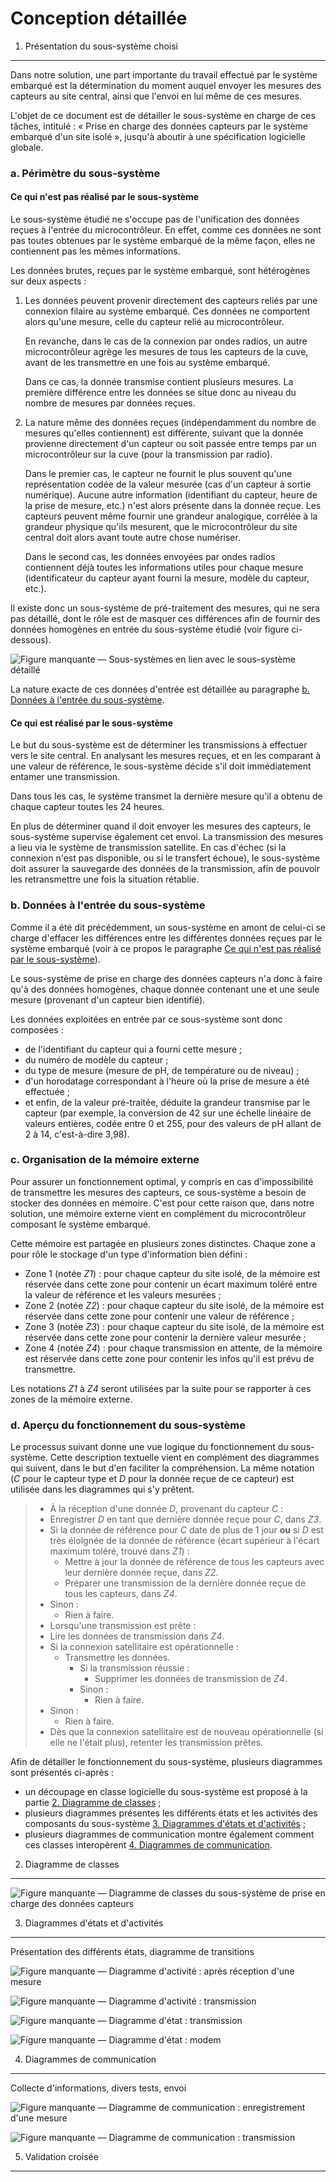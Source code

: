 Conception détaillée
====================


1. Présentation du sous-système choisi
--------------------------------------

Dans notre solution, une part importante du travail effectué par le système embarqué est la détermination du moment auquel envoyer les mesures des capteurs au site central, ainsi que l'envoi en lui même de ces mesures.

L'objet de ce document est de détailler le sous-système en charge de ces tâches, intitulé : « Prise en charge des données capteurs par le système embarqué d'un site isolé », jusqu'à aboutir à une spécification logicielle globale.


### a. Périmètre du sous-système ###

#### Ce qui n'est pas réalisé par le sous-système ####

Le sous-système étudié ne s'occupe pas de l'unification des données reçues à l'entrée du microcontrôleur. En effet, comme ces données ne sont pas toutes obtenues par le système embarqué de la même façon, elles ne contiennent pas les mêmes informations.

Les données brutes, reçues par le système embarqué, sont hétérogènes sur deux aspects :

1.  Les données peuvent provenir directement des capteurs reliés par une connexion filaire au système embarqué. Ces données ne comportent alors qu'une mesure, celle du capteur relié au microcontrôleur.

    En revanche, dans le cas de la connexion par ondes radios, un autre microcontrôleur agrège les mesures de tous les capteurs de la cuve, avant de les transmettre en une fois au système embarqué.

    Dans ce cas, la donnée transmise contient plusieurs mesures. La première différence entre les données se situe donc au niveau du nombre de mesures par données reçues.

2.  La nature même des données reçues (indépendamment du nombre de mesures qu'elles contiennent) est différente, suivant que la donnée provienne directement d'un capteur ou soit passée entre temps par un microcontrôleur sur la cuve (pour la transmission par radio).

    Dans le premier cas, le capteur ne fournit le plus souvent qu'une représentation codée de la valeur mesurée (cas d'un capteur à sortie numérique). Aucune autre information (identifiant du capteur, heure de la prise de mesure, etc.) n'est alors présente dans la donnée reçue. Les capteurs peuvent même fournir une grandeur analogique, corrélée à la grandeur physique qu'ils mesurent, que le microcontrôleur du site central doit alors avant toute autre chose numériser.

    Dans le second cas, les données envoyées par ondes radios contiennent déjà toutes les informations utiles pour chaque mesure (identificateur du capteur ayant fourni la mesure, modèle du capteur, etc.).

Il existe donc un sous-système de pré-traitement des mesures, qui ne sera pas détaillé, dont le rôle est de masquer ces différences afin de fournir des données homogènes en entrée du sous-système étudié (voir figure ci-dessous).

![Figure manquante — Sous-systèmes en lien avec le sous-système détaillé](../../raw/master/images/AdvancedConception/sous-systemes-en-lien-avec-le-sous-systeme-detaille.png "Sous-systèmes en lien avec le sous-système détaillé")

La nature exacte de ces données d'entrée est détaillée au paragraphe [b. Données à l'entrée du sous-système](#b-donn%C3%A9es-%C3%A0-lentr%C3%A9e-du-sous-syst%C3%A8me).


#### Ce qui est réalisé par le sous-système ####

Le but du sous-système est de déterminer les transmissions à effectuer vers le site central. En analysant les mesures reçues, et en les comparant à une valeur de référence, le sous-système décide s'il doit immédiatement entamer une transmission.

Dans tous les cas, le système transmet la dernière mesure qu'il a obtenu de chaque capteur toutes les 24 heures.

En plus de déterminer quand il doit envoyer les mesures des capteurs, le sous-système supervise également cet envoi. La transmission des mesures a lieu via le système de transmission satellite. En cas d'échec (si la connexion n'est pas disponible, ou si le transfert échoue), le sous-système doit assurer la sauvegarde des données de la transmission, afin de pouvoir les retransmettre une fois la situation rétablie.


### b. Données à l'entrée du sous-système ###

Comme il a été dit précédemment, un sous-système en amont de celui-ci se charge d'effacer les différences entre les différentes données reçues par le système embarqué (voir à ce propos le paragraphe [Ce qui n'est pas réalisé par le sous-système](#ce-qui-nest-pas-r%C3%A9alis%C3%A9-par-le-sous-syst%C3%A8me)).

Le sous-système de prise en charge des données capteurs n'a donc à faire qu'à des données homogènes, chaque donnée contenant une et une seule mesure (provenant d'un capteur bien identifié).

Les données exploitées en entrée par ce sous-système sont donc composées :

- de l'identifiant du capteur qui a fourni cette mesure ;
- du numéro de modèle du capteur ;
- du type de mesure (mesure de pH, de température ou de niveau) ;
- d'un horodatage correspondant à l'heure où la prise de mesure a été effectuée ;
- et enfin, de la valeur pré-traitée, déduite la grandeur transmise par le capteur (par exemple, la conversion de 42 sur une échelle linéaire de valeurs entières, codée entre 0 et 255, pour des valeurs de pH allant de 2 à 14, c'est-à-dire 3,98).


### c. Organisation de la mémoire externe ###

Pour assurer un fonctionnement optimal, y compris en cas d'impossibilité de transmettre les mesures des capteurs, ce sous-système a besoin de stocker des données en mémoire. C'est pour cette raison que, dans notre solution, une mémoire externe vient en complément du microcontrôleur composant le système embarqué.

Cette mémoire est partagée en plusieurs zones distinctes. Chaque zone a pour rôle le stockage d'un type d'information bien défini :

- Zone 1 (notée _Z1_) : pour chaque capteur du site isolé, de la mémoire est réservée dans cette zone pour contenir un écart maximum toléré entre la valeur de référence et les valeurs mesurées ;
- Zone 2 (notée _Z2_) : pour chaque capteur du site isolé, de la mémoire est réservée dans cette zone pour contenir une valeur de référence ;
- Zone 3 (notée _Z3_) : pour chaque capteur du site isolé, de la mémoire est réservée dans cette zone pour contenir la dernière valeur mesurée ;
- Zone 4 (notée _Z4_) : pour chaque transmission en attente, de la mémoire est réservée dans cette zone pour contenir les infos qu'il est prévu de transmettre.

Les notations _Z1_ à _Z4_ seront utilisées par la suite pour se rapporter à ces zones de la mémoire externe.


### d. Aperçu du fonctionnement du sous-système ###

Le processus suivant donne une vue logique du fonctionnement du sous-système. Cette description textuelle vient en complément des diagrammes qui suivent, dans le but d'en faciliter la compréhension. La même notation (_C_ pour le capteur type et _D_ pour la donnée reçue de ce capteur) est utilisée dans les diagrammes qui s'y prêtent.

> -   À la réception d'une donnée _D_, provenant du capteur _C_ :
>    -   Enregistrer _D_ en tant que dernière donnée reçue pour _C_, dans _Z3_.
>    -   Si la donnée de référence pour _C_ date de plus de 1 jour __ou__ si _D_ est très éloignée de la donnée de référence (écart supérieur à l'écart maximum toléré, trouvé dans _Z1_) :
>        -   Mettre à jour la donnée de référence de tous les capteurs avec leur dernière donnée reçue, dans _Z2_.
>        -   Préparer une transmission de la dernière donnée reçue de tous les capteurs, dans _Z4_.
>    -   Sinon :
>        -   Rien à faire.
>-   Lorsqu'une transmission est prête :
>    -   Lire les données de transmission dans _Z4_.
>    -   Si la connexion satellitaire est opérationnelle :
>        -   Transmettre les données.
>            -   Si la transmission réussie :
>                -   Supprimer les données de transmission de _Z4_.
>            -   Sinon :
>                -   Rien à faire.
>    -   Sinon :
>        -   Rien à faire.
>-   Dès que la connexion satellitaire est de nouveau opérationnelle (si elle ne l'était plus), retenter les transmission prêtes.

Afin de détailler le fonctionnement du sous-système, plusieurs diagrammes sont présentés ci-après :

- un découpage en classe logicielle du sous-système est proposé à la partie [2. Diagramme de classes](#2-diagramme-de-classes) ;
- plusieurs diagrammes présentes les différents états et les activités des composants du sous-système [3. Diagrammes d'états et d'activités](#3-diagrammes-d%C3%A9tats-et-dactivit%C3%A9s) ;
- plusieurs diagrammes de communication montre également comment ces classes interopèrent [4. Diagrammes de communication](#4-diagrammes-de-communication).


2. Diagramme de classes
-----------------------

![Figure manquante — Diagramme de classes du sous-système de prise en charge des données capteurs](../../raw/master/images/AdvancedConception/diagramme-de-classes.png "Diagramme de classes du sous-système de prise en charge des données capteurs")


3. Diagrammes d'états et d'activités
------------------------------------

Présentation des différents états, diagramme de transitions

![Figure manquante — Diagramme d'activité : après réception d'une mesure](../../raw/master/images/AdvancedConception/da-apres-receptin-d-une-mesure.png "Diagramme d'activité : après réception d'une mesure")

![Figure manquante — Diagramme d'activité : transmission](../../raw/master/images/AdvancedConception/da-transmission.png "Diagramme d'activité : transmission")

![Figure manquante — Diagramme d'état : transmission](../../raw/master/images/AdvancedConception/de-transmission.png "Diagramme d'état : transmission")

![Figure manquante — Diagramme d'état : modem](../../raw/master/images/AdvancedConception/de-modem.png "Diagramme d'état : modem")


4. Diagrammes de communication
------------------------------
Collecte d'informations, divers tests, envoi

![Figure manquante — Diagramme de communication : enregistrement d'une mesure](../../raw/master/images/AdvancedConception/dc-enregistrement-d-une-mesure.png "Diagramme de communication : enregistrement d'une mesure")

![Figure manquante — Diagramme de communication : transmission](../../raw/master/images/AdvancedConception/dc-transmission.png "Diagramme de communication : transmission")


5. Validation croisée
---------------------
